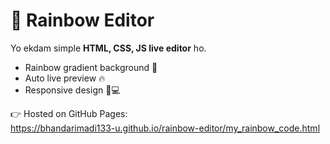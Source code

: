 # 🌈 Rainbow Editor

Yo ekdam simple **HTML, CSS, JS live editor** ho.  
- Rainbow gradient background 🎨  
- Auto live preview 🔥  
- Responsive design 📱💻  

👉 Hosted on GitHub Pages:  
https://bhandarimadi133-u.github.io/rainbow-editor/my_rainbow_code.html
